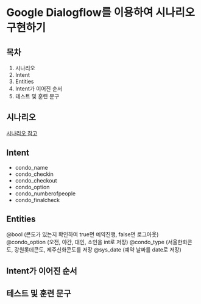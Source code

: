 # Google Dialogflow를 이용하여 시나리오 구현하기
## 목차
  1. 시나리오
  2. Intent
  3. Entities
  4. Intent가 이어진 순서
  5. 테스트 및 훈련 문구
## 시나리오
  [시나리오 참고](https://github.com/Chun-Jihun/Comento_From_planning_to_chatbot/blob/main/week2/report.md)
## Intent
  - condo_name
  - condo_checkin
  - condo_checkout
  - condo_option
  - condo_numberofpeople
  - condo_finalcheck
## Entities
  @bool (콘도가 있는지 확인하여 true면 예약진행, false면 로그아웃)
  @condo_option (오전, 야간, 대인, 소인을 int로 저장)
  @condo_type (서울한화콘도, 강원롯데콘도, 제주신화콘도를 저장
  @sys_date (예약 날짜를 date로 저장)
## Intent가 이어진 순서
  
## 테스트 및 훈련 문구

